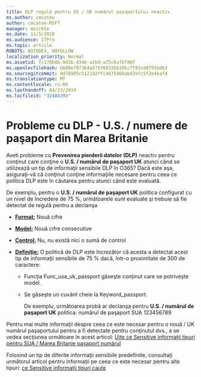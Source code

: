 ```yaml
---
title: DLP regulă pentru US / UK numărul pașaportului neactiv
ms.author: cmcatee
author: cmcatee-MSFT
manager: mnirkhe
ms.date: 11/5/2018
ms.audience: ITPro
ms.topic: article
ROBOTS: NOINDEX, NOFOLLOW
localization_priority: Normal
ms.assetid: fc178b8b-943b-4346-a2bd-a75c6af6f80f
ms.openlocfilehash: bb80ef07364a575f6032bb105cff83cd8f95bd63
ms.sourcegitcommit: 9d78905c512192ffc4675468abd2efc5f2e4baf4
ms.translationtype: MT
ms.contentlocale: ro-RO
ms.lasthandoff: 04/23/2019
ms.locfileid: "32404393"
---
```

# <a name="problems-with-dlp---usuk-passport-numbers"></a>Probleme cu DLP - U.S. / numere de paşaport din Marea Britanie

Aveti probleme cu **Prevenirea pierderii datelor (DLP)** neactiv pentru conţinut care conţine o **U.S. / numărul de paşaport UK** atunci când se utilizează un tip de informaţii sensibile DLP în O365? Dacă este aşa, asiguraţi-vă că conţinut conţine informaţiile necesare pentru ceea ce politica DLP este în căutarea pentru atunci când este evaluată. 
  
De exemplu, pentru o **U.S. / numărul de paşaport UK** politica configurat cu un nivel de încredere de 75 %, următoarele sunt evaluate şi trebuie să fie detectat de regulă pentru a declanşa 
  
- **[Format:](https://docs.microsoft.com/office365/securitycompliance/what-the-sensitive-information-types-look-for#format-77)** Nouă cifre 
    
- **[Model:](https://docs.microsoft.com/office365/securitycompliance/what-the-sensitive-information-types-look-for#pattern-77)** Nouă cifre consecutive 
    
- **[Control:](https://docs.microsoft.com/office365/securitycompliance/what-the-sensitive-information-types-look-for#checksum-76)** Nu, nu există nici o sumă de control 
    
- **[Definiţie:](https://docs.microsoft.com/office365/securitycompliance/what-the-sensitive-information-types-look-for#definition-77)** O politică de DLP este încrezător că acesta a detectat acest tip de informaţii sensibile de 75 % dacă, într-o proximitate de 300 de caractere: 
    
  - Funcţia Func_usa_uk_passport găseşte conţinut care se potriveşte model.
    
  - Se găseşte un cuvânt cheie la Keyword_passport.
    
    De exemplu, următoarea probă ar declanşa pentru **U.S. / numărul de paşaport UK** politica: numărul de paşaport SUA 123456789 
    
Pentru mai multe informaţii despre ceea ce este necesar pentru o nouă / UK numărul paşaportului pentru a fi detectate pentru conţinutul dvs., a se vedea secţiunea următoare în acest articol: [Uite ce Sensitive informaţii tipuri pentru SUA / Marea Britanie pașaport numărul](https://docs.microsoft.com/office365/securitycompliance/what-the-sensitive-information-types-look-for#us--uk-passport-number)
  
Folosind un tip de diferite informaţii sensibile predefinite, consultaţi următorul articol pentru informaţii pe ceea ce este necesar pentru alte tipuri: [ce Sensitive informaţii tipuri caute](https://docs.microsoft.com/office365/securitycompliance/what-the-sensitive-information-types-look-for)
  

